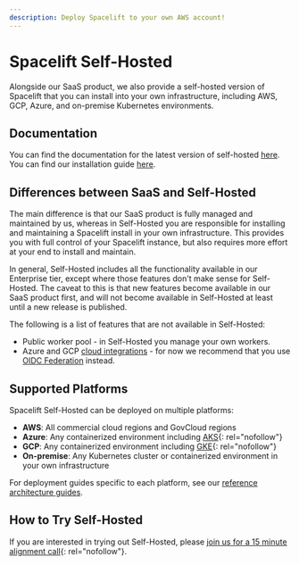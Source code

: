 ```yaml
---
description: Deploy Spacelift to your own AWS account!
---
```


# Spacelift Self-Hosted

Alongside our SaaS product, we also provide a self-hosted version of Spacelift that you can install into your own infrastructure, including AWS, GCP, Azure, and on-premise Kubernetes environments.

## Documentation

You can find the documentation for the latest version of self-hosted [here](./self-hosted/latest/). You can find our installation guide [here](./self-hosted/latest/installing-spacelift/install-methods.html).

## Differences between SaaS and Self-Hosted

The main difference is that our SaaS product is fully managed and maintained by us, whereas in Self-Hosted you are responsible for installing and maintaining a Spacelift install in your own infrastructure. This provides you with full control of your Spacelift instance, but also requires more effort at your end to install and maintain.

In general, Self-Hosted includes all the functionality available in our Enterprise tier, except where those features don't make sense for Self-Hosted. The caveat to this is that new features become available in our SaaS product first, and will not become available in Self-Hosted at least until a new release is published.

The following is a list of features that are not available in Self-Hosted:

- Public worker pool - in Self-Hosted you manage your own workers.
- Azure and GCP [cloud integrations](./integrations/cloud-providers/README.md) - for now we recommend that you use [OIDC Federation](./integrations/cloud-providers/oidc/README.md) instead.

## Supported Platforms

Spacelift Self-Hosted can be deployed on multiple platforms:

- **AWS**: All commercial cloud regions and GovCloud regions
- **Azure**: Any containerized environment including [AKS](https://azure.microsoft.com/en-us/products/kubernetes-service){: rel="nofollow"}
- **GCP**: Any containerized environment including [GKE](https://cloud.google.com/kubernetes-engine){: rel="nofollow"}
- **On-premise**: Any Kubernetes cluster or containerized environment in your own infrastructure

For deployment guides specific to each platform, see our [reference architecture guides](https://docs.spacelift.io/self-hosted/latest/installing-spacelift/reference-architecture/guides).

## How to Try Self-Hosted

If you are interested in trying out Self-Hosted, please [join us for a 15 minute alignment call](https://spacelift.io/schedule-demo){: rel="nofollow"}.
